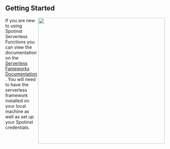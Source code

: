 ## Getting Started 

<img align="right" width="400" src="./assets/terminal.jpg" />

If you are new to using Spotinst Serverless Functions you can view the documentation on the [Serverless Fameworks Documentation](https://serverless.com/framework/docs/providers/spotinst/). You will need to have the serverless framework installed on your local machine as well as set up your Spotinst credentials.
